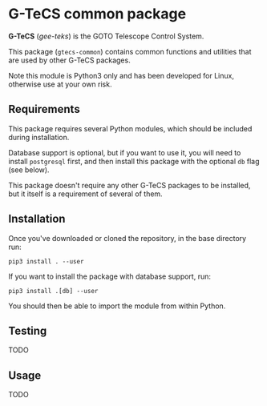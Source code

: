 # G-TeCS common package

**G-TeCS** (*gee-teks*) is the GOTO Telescope Control System.

This package (`gtecs-common`) contains common functions and utilities that are used by other G-TeCS packages.

Note this module is Python3 only and has been developed for Linux, otherwise use at your own risk.

## Requirements

This package requires several Python modules, which should be included during installation.

Database support is optional, but if you want to use it, you will need to install `postgresql`
first, and then install this package with the optional `db` flag (see below).

This package doesn't require any other G-TeCS packages to be installed, but it itself is a requirement of several of them.

## Installation

Once you've downloaded or cloned the repository, in the base directory run:

    pip3 install . --user

If you want to install the package with database support, run:

    pip3 install .[db] --user

You should then be able to import the module from within Python.

## Testing

TODO

## Usage

TODO
